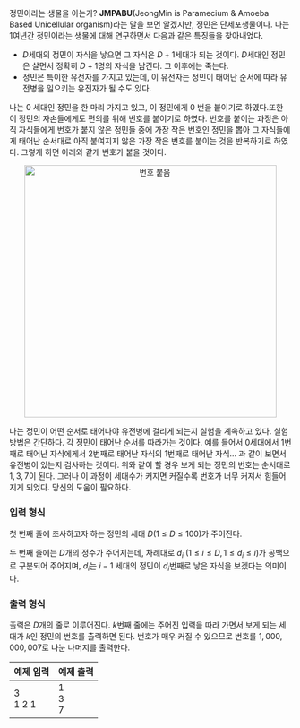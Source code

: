 정민이라는 생물을 아는가? **JMPABU**(JeongMin is Paramecium & Amoeba Based Unicellular organism)라는 말을 보면 알겠지만, 정민은 단세포생물이다. 나는 $1$여년간 정민이라는 생물에 대해 연구하면서 다음과 같은 특징들을 찾아내었다.

* $D$세대의 정민이 자식을 낳으면 그 자식은 $D + 1$세대가 되는 것이다. $D$세대인 정민은 살면서 정확히 $D + 1$명의 자식을 남긴다. 그 이후에는 죽는다.
* 정민은 특이한 유전자를 가지고 있는데, 이 유전자는 정민이 태어난 순서에 따라 유전병을 일으키는 유전자가 될 수도 있다.

나는 $0$ 세대인 정민을 한 마리 가지고 있고, 이 정민에게 $0$ 번을 붙이기로 하였다.또한 이 정민의 자손들에게도 편의를 위해 번호를 붙이기로 하였다. 번호를 붙이는 과정은 아직 자식들에게 번호가 붙지 않은 정민들 중에 가장 작은 번호인 정민을 뽑아 그 자식들에게 태어난 순서대로 아직 붙여지지 않은 가장 작은 번호를 붙이는 것을 반복하기로 하였다. 그렇게 하면 아래와 같게 번호가 붙을 것이다.

<p><center><img src="https://s3.ap-northeast-2.amazonaws.com/oj.uz/old/kriii1_I/pic1.png?dl=1" alt="번호 붙음" style="width: 450px;" /></center></p>

나는 정민이 어떤 순서로 태어나야 유전병에 걸리게 되는지 실험을 계속하고 있다. 실험방법은 간단하다. 각 정민이 태어난 순서를 따라가는 것이다. 예를 들어서 $0$세대에서 $1$번째로 태어난 자식에게서 $2$번째로 태어난 자식의 $1$번째로 태어난 자식... 과 같이 보면서 유전병이 있는지 검사하는 것이다. 위와 같이 할 경우 보게 되는 정민의 번호는 순서대로 $1, 3, 7$이 된다. 그러나 이 과정이 세대수가 커지면 커질수록 번호가 너무 커져서 힘들어지게 되었다. 당신의 도움이 필요하다.

### 입력 형식

첫 번째 줄에 조사하고자 하는 정민의 세대 $D (1 \le D \le 100)$가 주어진다.

두 번째 줄에는 $D$개의 정수가 주어지는데, 차례대로 $d_{i}$ $(1 \le i \le D, 1 \le d_{i} \le i)$가 공백으로 구분되어 주어지며, $d_{i}$는 $i-1$ 세대의 정민이 $d_{i}$번째로 낳은 자식을 보겠다는 의미이다.

### 출력 형식

출력은 $D$개의 줄로 이루어진다. $k$번째 줄에는 주어진 입력을 따라 가면서 보게 되는 세대가 $k$인 정민의 번호를 출력하면 된다. 번호가 매우 커질 수 있으므로 번호를 $1,000,000,007$로 나눈 나머지를 출력한다.

<table class='table table-bordered table-condensed'>
 <thead>
  <tr>
   <th>예제 입력</th>
   <th>예제 출력</th>
  </tr>
 </thead>
 <tbody>
  <tr>
   <td style="width: 50%;" class="code-font">3<br/>
1 2 1</td>
   <td class="code-font">1<br/>
3<br/>
7</td>
  </tr>
 </tbody>
</table>